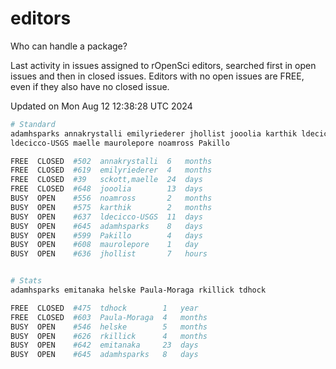 # editors

Who can handle a package?

Last activity in issues assigned to rOpenSci editors, searched first in open
issues and then in closed issues. Editors with no open issues are FREE, even if
they also have no closed issue.


Updated on Mon Aug 12 12:38:28 UTC 2024

```bash
# Standard
adamhsparks annakrystalli emilyriederer jhollist jooolia karthik ldecicco
ldecicco-USGS maelle maurolepore noamross Pakillo

FREE  CLOSED  #502  annakrystalli  6   months
FREE  CLOSED  #619  emilyriederer  4   months
FREE  CLOSED  #39   sckott,maelle  24  days
FREE  CLOSED  #648  jooolia        13  days
BUSY  OPEN    #556  noamross       2   months
BUSY  OPEN    #575  karthik        2   months
BUSY  OPEN    #637  ldecicco-USGS  11  days
BUSY  OPEN    #645  adamhsparks    8   days
BUSY  OPEN    #599  Pakillo        4   days
BUSY  OPEN    #608  maurolepore    1   day
BUSY  OPEN    #636  jhollist       7   hours


# Stats
adamhsparks emitanaka helske Paula-Moraga rkillick tdhock

FREE  CLOSED  #475  tdhock        1   year
FREE  CLOSED  #603  Paula-Moraga  4   months
BUSY  OPEN    #546  helske        5   months
BUSY  OPEN    #626  rkillick      4   months
BUSY  OPEN    #642  emitanaka     23  days
BUSY  OPEN    #645  adamhsparks   8   days
```
